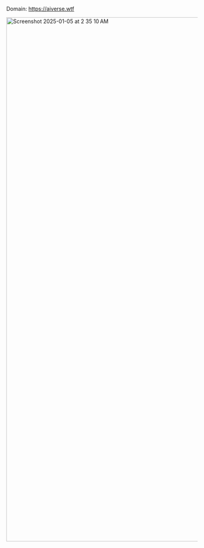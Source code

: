 Domain: https://aiverse.wtf

<img width="1379" alt="Screenshot 2025-01-05 at 2 35 10 AM" src="https://github.com/user-attachments/assets/34caca6b-5090-456c-ae5b-b6753d996d1a" />
